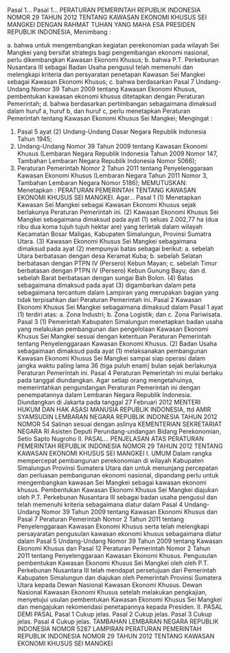  Pasal 1... Pasal 1... PERATURAN PEMERINTAH REPUBLIK INDONESIA NOMOR 29 TAHUN 2012 TENTANG KAWASAN EKONOMI KHUSUS SEI MANGKEI
DENGAN RAHMAT TUHAN YANG MAHA ESA PRESIDEN REPUBLIK INDONESIA,
Menimbang :

a. bahwa untuk mengembangkan kegiatan perekonomian pada wilayah Sei Mangkei yang bersifat strategis bagi pengembangan ekonomi nasional, perlu dikembangkan Kawasan Ekonomi Khusus;
b. bahwa P.T. Perkebunan Nusantara III sebagai Badan Usaha pengusul telah memenuhi dan melengkapi kriteria dan persyaratan penetapan Kawasan Sei Mangkei sebagai Kawasan Ekonomi Khusus;
c. bahwa berdasarkan Pasal 7 Undang-Undang Nomor 39 Tahun 2009 tentang Kawasan Ekonomi Khusus, pembentukan kawasan ekonomi khusus ditetapkan dengan Peraturan Pemerintah;
d. bahwa berdasarkan pertimbangan sebagaimana dimaksud dalam huruf a, huruf b, dan huruf c, perlu menetapkan Peraturan Pemerintah tentang Kawasan Ekonomi Khusus Sei Mangkei;
Mengingat :

1. Pasal 5 ayat (2) Undang-Undang Dasar Negara Republik Indonesia Tahun 1945;
2. Undang-Undang Nomor 39 Tahun 2009 tentang Kawasan Ekonomi Khusus (Lembaran Negara Republik Indonesia Tahun 2009 Nomor 147, Tambahan Lembaran Negara Republik Indonesia Nomor 5066);
3. Peraturan Pemerintah Nomor 2 Tahun 2011 tentang Penyelenggaraan Kawasan Ekonomi Khusus (Lembaran Negara Tahun 2011 Nomor 3, Tambahan Lembaran Negara Nomor 5186);
MEMUTUSKAN:
 Menetapkan : PERATURAN PEMERINTAH TENTANG KAWASAN EKONOMI KHUSUS SEI MANGKEI. Agar...
Pasal 1
(1) Menetapkan Kawasan Sei Mangkei sebagai Kawasan Ekonomi Khusus sejak berlakunya Peraturan Pemerintah ini.
(2) Kawasan Ekonomi Khusus Sei Mangkei sebagaimana dimaksud pada ayat (1) seluas 2.002,77 ha (dua ribu dua koma tujuh tujuh hektar are) yang terletak dalam wilayah Kecamatan Bosar Maligas, Kabupaten Simalungun, Provinsi Sumatra Utara.
(3) Kawasan Ekonomi Khusus Sei Mangkei sebagaimana dimaksud pada ayat (2) mempunyai batas sebagai berikut:
a. sebelah Utara berbatasan dengan desa Keramat Kuba;
b. sebelah Selatan berbatasan dengan PTPN IV (Persero) Kebun Mayan;
c. sebelah Timur berbatasan dengan PTPN IV (Persero) Kebun Gunung Bayu; dan
d. sebelah Barat berbatasan dengan sungai Bah Bolon.
(4) Batas sebagaimana dimaksud pada ayat (3) digambarkan dalam peta sebagaimana tercantum dalam Lampiran yang merupakan bagian yang tidak terpisahkan dari Peraturan Pemerintah ini.
Pasal 2
Kawasan Ekonomi Khusus Sei Mangkei sebagaimana dimaksud dalam Pasal 1 ayat (1) terdiri atas:
a. Zona Industri;
b. Zona Logistik; dan
c. Zona Pariwisata.
Pasal 3
(1) Pemerintah Kabupaten Simalungun menetapkan badan usaha yang melakukan pembangunan dan pengelolaan Kawasan Ekonomi Khusus Sei Mangkei sesuai dengan ketentuan Peraturan Pemerintah tentang Penyelenggaraan Kawasan Ekonomi Khusus.
(2) Badan Usaha sebagaimaan dimaksud pada ayat (1) melaksanakan pembangunan Kawasan Ekonomi Khusus Sei Mangkei sampai siap operasi dalam jangka waktu paling lama 36 (tiga puluh enam) bulan sejak berlakunya Peraturan Pemerintah ini.
Pasal 4
Peraturan Pemerintah ini mulai berlaku pada tanggal diundangkan.
Agar setiap orang mengetahuinya, memerintahkan pengundangan Peraturan Pemerintah ini dengan penempatannya dalam Lembaran Negara Republik Indonesia. Diundangkan di Jakarta pada tanggal 27 Februari 2012 MENTERI HUKUM DAN HAK ASASI MANUSIA REPUBLIK INDONESIA, ttd AMIR SYAMSUDIN LEMBARAN NEGARA REPUBLIK INDONESIA TAHUN 2012 NOMOR 54 Salinan sesuai dengan aslinya KEMENTERIAN SEKRETARIAT NEGARA RI Asisten Deputi Perundang-undangan Bidang Perekonomian, Setio Sapto Nugroho II. PASAL... PENJELASAN ATAS PERATURAN PEMERINTAH REPUBLIK INDONESIA NOMOR 29 TAHUN 2012 TENTANG KAWASAN EKONOMI KHUSUS SEI MANGKEI I. UMUM Dalam rangka mempercepat pembangunan perekonomian di wilayah Kabupaten Simalungun Provinsi Sumatera Utara dan untuk menunjang percepatan dan perluasan pembangunan ekonomi nasional, dipandang perlu untuk mengembangkan kawasan Sei Mangkei sebagai kawasan ekonomi khusus. Pembentukan Kawasan Ekonomi Khusus Sei Mangkei diajukan oleh P.T. Perkebunan Nusantara III sebagai badan usaha pengusul dan telah memenuhi kriteria sebagaimana diatur dalam Pasal 4 Undang-Undang Nomor 39 Tahun 2009 tentang Kawasan Ekonomi Khusus dan Pasal 7 Peraturan Pemerintah Nomor 2 Tahun 2011 tentang Penyelenggaraan Kawasan Ekonomi Khusus serta telah melengkapi persayaratan pengusulan kawasan ekonomi khusus sebagaimana diatur dalam Pasal 5 Undang-Undang Nomor 39 Tahun 2009 tentang Kawasan Ekonomi Khusus dan Pasal 12 Peraturan Pemerintah Nomor 2 Tahun 2011 tentang Penyelenggaraan Kawasan Ekonomi Khusus. Pengusulan pembentukan Kawasan Ekonomi Khusus Sei Mangkei oleh oleh P.T. Perkebunan Nusantara III telah mendapat persetujuan dari Pemerintah Kabupaten Simalungun dan diajukan oleh Pemerintah Provinsi Sumatera Utara kepada Dewan Nasional Kawasan Ekonomi Khusus. Dewan Nasional Kawasan Ekonomi Khusus setelah melakukan pengkajian, menyetujui usulan pembentukan Kawasan Ekonomi Khusus Sei Mangkei dan mengajukan rekomendasi penetapannya kepada Presiden. II. PASAL DEMI PASAL
Pasal 1
Cukup jelas.
Pasal 2
Cukup jelas.
Pasal 3
Cukup jelas.
Pasal 4
Cukup jelas. TAMBAHAN LEMBARAN NEGARA REPUBLIK INDONESIA NOMOR 5287 LAMPIRAN PERATURAN PEMERINTAH REPUBLIK INDONESIA NOMOR 29 TAHUN 2012 TENTANG KAWASAN EKONOMI KHUSUS SEI MANGKEI